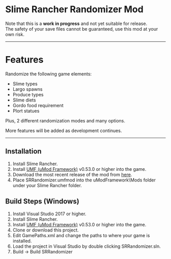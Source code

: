 # Slime Rancher Randomizer Mod
Note that this is a **work in progress** and not yet suitable for release.    
The safety of your save files cannot be guaranteed, use this mod at your own risk.

---
# Features
Randomize the following game elements:
* Slime types
* Largo spawns
* Produce types
* Slime diets
* Gordo food requirement
* Plort statues

Plus, 2 different randomization modes and many options.

More features will be added as development continues.

---
## Installation
1. Install Slime Rancher.
2. Install [UMF (uMod Framework)](https://umodframework.com/download) v0.53.0 or higher into the game.
3. Download the most recent release of the mod from [here](https://github.com/supra0/SRRandomizer/releases).
4. Place SRRandomizer.umfmod into the uModFramework\Mods folder under your Slime Rancher folder.

## Build Steps (Windows)
 1. Install Visual Studio 2017 or higher.
 2. Install Slime Rancher.
 3. Install [UMF (uMod Framework)](https://umodframework.com/download) v0.53.0 or higher into the game.
 4. Clone or download this project.
 5. Edit GamePaths.xml and change the paths to where your game is installed.
 6. Load the project in Visual Studio by double clicking SRRandomizer.sln.
 7. Build -> Build SRRandomizer
